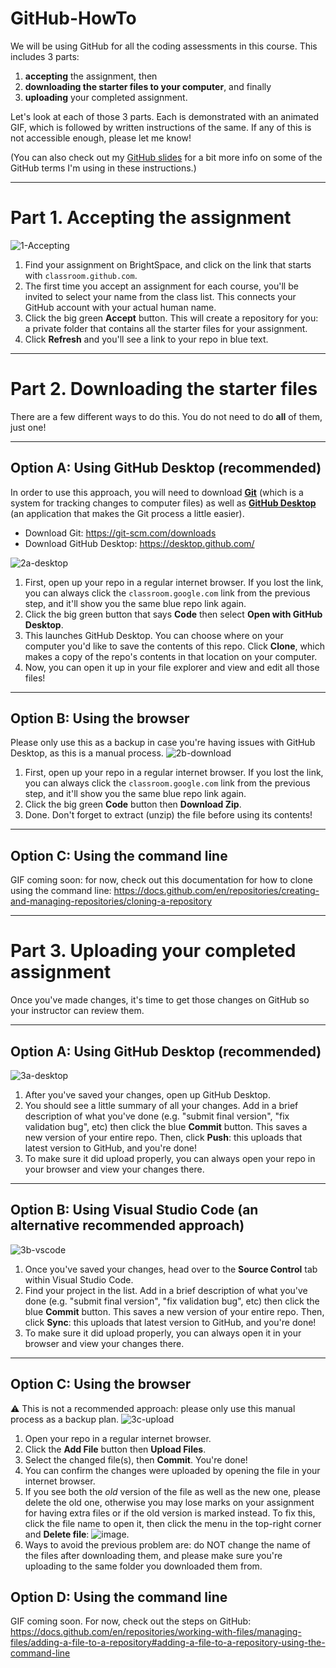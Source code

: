 # GitHub-HowTo
We will be using GitHub for all the coding assessments in this course. This includes 3 parts:
1. **accepting** the assignment, then
1. **downloading the starter files to your computer**, and finally
1. **uploading** your completed assignment.

Let's look at each of those 3 parts. Each is demonstrated with an animated GIF, which is followed by written instructions of the same. If any of this is not accessible enough, please let me know!

(You can also check out my [GitHub slides](https://docs.google.com/presentation/d/1UkkLsmOio_EuR2Evxf_j_bj1l42zi77tCScpv6lOIDM/preview?slide=id.p) for a bit more info on some of the GitHub terms I'm using in these instructions.)

***

# Part 1. Accepting the assignment
![1-Accepting](https://github.com/dmarshNAIT/GitHub-HowTo/assets/55507008/459b27b3-82a0-4552-99a9-993ea78cbea3)
1. Find your assignment on BrightSpace, and click on the link that starts with `classroom.github.com`.
2. The first time you accept an assignment for each course, you'll be invited to select your name from the class list. This connects your GitHub account with your actual human name.
3. Click the big green **Accept** button. This will create a repository for you: a private folder that contains all the starter files for your assignment.
4. Click **Refresh** and you'll see a link to your repo in blue text.

***


# Part 2. Downloading the starter files
There are a few different ways to do this. You do not need to do **all** of them, just one!

***


## Option A: Using GitHub Desktop (recommended)
In order to use this approach, you will need to download **[Git](https://git-scm.com/downloads)** (which is a system for tracking changes to computer files) as well as **[GitHub Desktop](https://desktop.github.com/)** (an application that makes the Git process a little easier).
+ Download Git: https://git-scm.com/downloads
+ Download GitHub Desktop: https://desktop.github.com/

![2a-desktop](https://github.com/dmarshNAIT/GitHub-HowTo/assets/55507008/92cac13f-1117-46eb-9520-b4f31b37cd11)

1. First, open up your repo in a regular internet browser. If you lost the link, you can always click the `classroom.google.com` link from the previous step, and it'll show you the same blue repo link again.
2. Click the big green button that says **Code** then select **Open with GitHub Desktop**.
3. This launches GitHub Desktop. You can choose where on your computer you'd like to save the contents of this repo. Click **Clone**, which makes a copy of the repo's contents in that location on your computer.
4. Now, you can open it up in your file explorer and view and edit all those files!


***

## Option B: Using the browser
Please only use this as a backup in case you're having issues with GitHub Desktop, as this is a manual process.
![2b-download](https://github.com/dmarshNAIT/GitHub-HowTo/assets/55507008/fea32ed5-2714-4815-bd70-6d9b1561f3fb)
1. First, open up your repo in a regular internet browser. If you lost the link, you can always click the `classroom.google.com` link from the previous step, and it'll show you the same blue repo link again.
2. Click the big green **Code** button then **Download Zip**.
3. Done. Don't forget to extract (unzip) the file before using its contents!


***

## Option C: Using the command line
GIF coming soon: for now, check out this documentation for how to clone using the command line: https://docs.github.com/en/repositories/creating-and-managing-repositories/cloning-a-repository


***

# Part 3. Uploading your completed assignment
Once you've made changes, it's time to get those changes on GitHub so your instructor can review them.


***

## Option A: Using GitHub Desktop (recommended)
![3a-desktop](https://github.com/dmarshNAIT/GitHub-HowTo/assets/55507008/6bee17cf-f3cd-4579-b964-00a37e4cc4d0)

1. After you've saved your changes, open up GitHub Desktop.
2. You should see a little summary of all your changes. Add in a brief description of what you've done (e.g. "submit final version", "fix validation bug", etc) then click the blue **Commit** button. This saves a new version of your entire repo. Then, click **Push**: this uploads that latest version to GitHub, and you're done!
3. To make sure it did upload properly, you can always open your repo in your browser and view your changes there.

***


## Option B: Using Visual Studio Code (an alternative recommended approach)
![3b-vscode](https://github.com/dmarshNAIT/GitHub-HowTo/assets/55507008/8626ef24-0ec6-4163-b843-b93ef152d231)

1. Once you've saved your changes, head over to the **Source Control** tab within Visual Studio Code.
2. Find your project in the list. Add in a brief description of what you've done (e.g. "submit final version", "fix validation bug", etc) then click the blue **Commit** button. This saves a new version of your entire repo. Then, click **Sync**: this uploads that latest version to GitHub, and you're done!
3. To make sure it did upload properly, you can always open it in your browser and view your changes there.

***


## Option C: Using the browser
⚠️ This is not a recommended approach: please only use this manual process as a backup plan.
![3c-upload](https://github.com/dmarshNAIT/GitHub-HowTo/assets/55507008/1d47cf61-70ef-4af5-a290-5baf264df12b)

1. Open your repo in a regular internet browser.
2. Click the **Add File** button then **Upload Files**.
3. Select the changed file(s), then **Commit**. You're done!
4. You can confirm the changes were uploaded by opening the file in your internet browser.
5. If you see both the *old* version of the file as well as the new one, please delete the old one, otherwise you may lose marks on your assignment for having extra files or if the old version is marked instead.  To fix this, click the file name to open it, then click the menu in the top-right corner and **Delete file**: ![image](https://github.com/dmarshNAIT/GitHub-HowTo/assets/55507008/7aeb73d9-d218-4c5d-a55e-cb81652513c9).
7. Ways to avoid the previous problem are: do NOT change the name of the files after downloading them, and please make sure you're uploading to the same folder you downloaded them from.




## Option D: Using the command line
GIF coming soon. For now, check out the steps on GitHub: https://docs.github.com/en/repositories/working-with-files/managing-files/adding-a-file-to-a-repository#adding-a-file-to-a-repository-using-the-command-line
